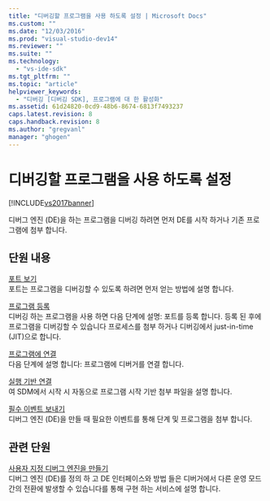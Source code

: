 ```yaml
---
title: "디버깅할 프로그램을 사용 하도록 설정 | Microsoft Docs"
ms.custom: ""
ms.date: "12/03/2016"
ms.prod: "visual-studio-dev14"
ms.reviewer: ""
ms.suite: ""
ms.technology: 
  - "vs-ide-sdk"
ms.tgt_pltfrm: ""
ms.topic: "article"
helpviewer_keywords: 
  - "디버깅 [디버깅 SDK], 프로그램에 대 한 활성화"
ms.assetid: 61d24820-0cd9-48b6-8674-6813f7493237
caps.latest.revision: 8
caps.handback.revision: 8
ms.author: "gregvanl"
manager: "ghogen"
---
```

# 디버깅할 프로그램을 사용 하도록 설정
[!INCLUDE[vs2017banner](../../code-quality/includes/vs2017banner.md)]

디버그 엔진 \(DE\)을 하는 프로그램을 디버깅 하려면 먼저 DE를 시작 하거나 기존 프로그램에 첨부 합니다.  
  
## 단원 내용  
 [포트 보기](../../extensibility/debugger/getting-a-port.md)  
 포트는 프로그램을 디버깅할 수 있도록 하려면 먼저 얻는 방법에 설명 합니다.  
  
 [프로그램 등록](../../extensibility/debugger/registering-the-program.md)  
 디버깅 하는 프로그램을 사용 하면 다음 단계에 설명: 포트를 등록 합니다.  등록 된 후에 프로그램을 디버깅할 수 있습니다 프로세스를 첨부 하거나 디버깅에서 just\-in\-time \(JIT\)으로 합니다.  
  
 [프로그램에 연결](../../extensibility/debugger/attaching-to-the-program.md)  
 다음 단계에 설명 합니다: 프로그램에 디버거를 연결 합니다.  
  
 [실행 기반 연결](../../extensibility/debugger/launch-based-attachment.md)  
 여 SDM에서 시작 시 자동으로 프로그램 시작 기반 첨부 파일을 설명 합니다.  
  
 [필수 이벤트 보내기](../../extensibility/debugger/sending-the-required-events.md)  
 디버그 엔진 \(DE\)을 만들 때 필요한 이벤트를 통해 단계 및 프로그램을 첨부 합니다.  
  
## 관련 단원  
 [사용자 지정 디버그 엔진을 만들기](../../extensibility/debugger/creating-a-custom-debug-engine.md)  
 디버그 엔진 \(DE\)를 정의 하 고 DE 인터페이스와 방법 들은 디버거에서 다른 운영 모드 간의 전환에 발생할 수 있습니다를 통해 구현 하는 서비스에 설명 합니다.